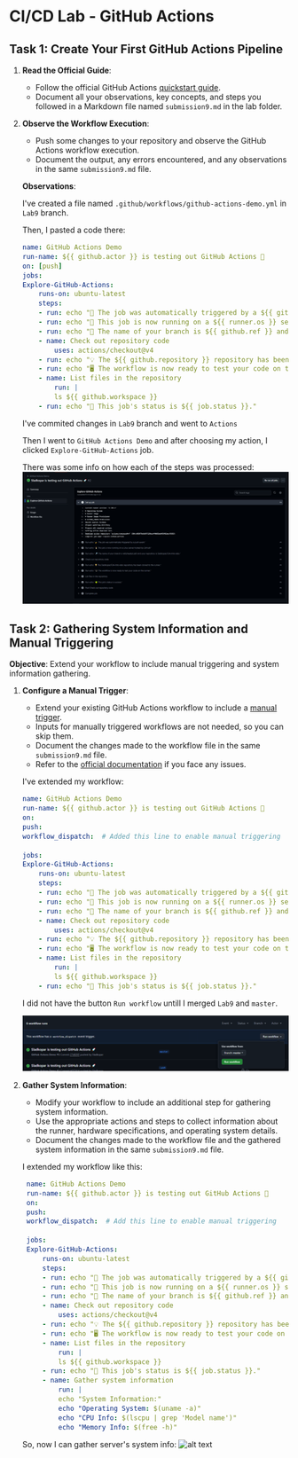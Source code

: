 # CI/CD Lab - GitHub Actions

## Task 1: Create Your First GitHub Actions Pipeline

1. **Read the Official Guide**:
   - Follow the official GitHub Actions [quickstart guide](https://docs.github.com/en/actions/quickstart).
   - Document all your observations, key concepts, and steps you followed in a Markdown file named `submission9.md` in the lab folder.

2. **Observe the Workflow Execution**:
   - Push some changes to your repository and observe the GitHub Actions workflow execution.
   - Document the output, any errors encountered, and any observations in the same `submission9.md` file.

   **Observations**:
   
   I've created a file named `.github/workflows/github-actions-demo.yml` in `Lab9` branch.

   Then, I pasted a code there:
    ```yaml
    name: GitHub Actions Demo
    run-name: ${{ github.actor }} is testing out GitHub Actions 🚀
    on: [push]
    jobs:
    Explore-GitHub-Actions:
        runs-on: ubuntu-latest
        steps:
        - run: echo "🎉 The job was automatically triggered by a ${{ github.event_name }} event."
        - run: echo "🐧 This job is now running on a ${{ runner.os }} server hosted by GitHub!"
        - run: echo "🔎 The name of your branch is ${{ github.ref }} and your repository is ${{ github.repository }}."
        - name: Check out repository code
            uses: actions/checkout@v4
        - run: echo "💡 The ${{ github.repository }} repository has been cloned to the runner."
        - run: echo "🖥️ The workflow is now ready to test your code on the runner."
        - name: List files in the repository
            run: |
            ls ${{ github.workspace }}
        - run: echo "🍏 This job's status is ${{ job.status }}."
    ```

    I've commited changes in `Lab9` branch and went to `Actions`

    Then I went to `GitHub Actions Demo` and after choosing my action, I clicked `Explore-GitHub-Actions` job.

    There was some info on how each of the steps was processed:
    ![alt text](image.png)

## Task 2: Gathering System Information and Manual Triggering

**Objective**: Extend your workflow to include manual triggering and system information gathering.

1. **Configure a Manual Trigger**:
   - Extend your existing GitHub Actions workflow to include a [manual trigger](https://docs.github.com/en/actions/using-workflows/triggering-a-workflow#defining-inputs-for-manually-triggered-workflows).
   - Inputs for manually triggered workflows are not needed, so you can skip them.
   - Document the changes made to the workflow file in the same `submission9.md` file.
   - Refer to the [official documentation](https://docs.github.com/en/actions/using-workflows/manually-running-a-workflow) if you face any issues.

   I've extended my workflow:

    ```yml
    name: GitHub Actions Demo
    run-name: ${{ github.actor }} is testing out GitHub Actions 🚀
    on:
    push:
    workflow_dispatch:  # Added this line to enable manual triggering

    jobs:
    Explore-GitHub-Actions:
        runs-on: ubuntu-latest
        steps:
        - run: echo "🎉 The job was automatically triggered by a ${{ github.event_name }} event."
        - run: echo "🐧 This job is now running on a ${{ runner.os }} server hosted by GitHub!"
        - run: echo "🔎 The name of your branch is ${{ github.ref }} and your repository is ${{ github.repository }}."
        - name: Check out repository code
            uses: actions/checkout@v4
        - run: echo "💡 The ${{ github.repository }} repository has been cloned to the runner."
        - run: echo "🖥️ The workflow is now ready to test your code on the runner."
        - name: List files in the repository
            run: |
            ls ${{ github.workspace }}
        - run: echo "🍏 This job's status is ${{ job.status }}."
    ```

    I did not have the button `Run workflow` untill I merged `Lab9` and `master`.

    ![alt text](image-1.png)

2. **Gather System Information**:
   - Modify your workflow to include an additional step for gathering system information.
   - Use the appropriate actions and steps to collect information about the runner, hardware specifications, and operating system details.
   - Document the changes made to the workflow file and the gathered system information in the same `submission9.md` file.

   I extended my workflow like this:
   ```yml
    name: GitHub Actions Demo
    run-name: ${{ github.actor }} is testing out GitHub Actions 🚀
    on:
    push:
    workflow_dispatch:  # Add this line to enable manual triggering

    jobs:
    Explore-GitHub-Actions:
        runs-on: ubuntu-latest
        steps:
        - run: echo "🎉 The job was automatically triggered by a ${{ github.event_name }} event."
        - run: echo "🐧 This job is now running on a ${{ runner.os }} server hosted by GitHub!"
        - run: echo "🔎 The name of your branch is ${{ github.ref }} and your repository is ${{ github.repository }}."
        - name: Check out repository code
            uses: actions/checkout@v4
        - run: echo "💡 The ${{ github.repository }} repository has been cloned to the runner."
        - run: echo "🖥️ The workflow is now ready to test your code on the runner."
        - name: List files in the repository
            run: |
            ls ${{ github.workspace }}
        - run: echo "🍏 This job's status is ${{ job.status }}."
        - name: Gather system information
            run: |
            echo "System Information:"
            echo "Operating System: $(uname -a)"
            echo "CPU Info: $(lscpu | grep 'Model name')"
            echo "Memory Info: $(free -h)"
    ```

    So, now I can gather server's system info:
    ![alt text](image-2.png)